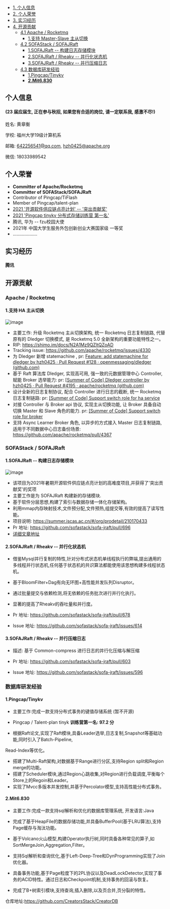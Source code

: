 

- [1. 个人信息](#个人信息)
- [2. 个人荣誉](#个人荣誉)
- [3. 实习经历](#实习经历)
- [4. 开源贡献](#开源贡献)
  - [4.1 Apache / Rocketmq](#apache--rocketmq)
    - [1.支持 Master-Slave 主从切换](#1支持-ha-主从切换)
  - [4.2 SOFAStack / SOFAJRaft](#sofastack--sofajraft)
    - [1.SOFAJRaft   -- 构建日志存储模块](#1sofajraft------构建日志存储模块)
    - [2.SOFAJRaft / Rheakv    -- 并行化状态机](#2sofajraft--rheakv-------并行化状态机)
    - [3.SOFAJRaft / Rheakv   -- 并行压缩日志](#3sofajraft--rheakv------并行压缩日志)
  - [4.3 数据库研发经验](#数据库研发经验)
    - [1.Pingcap/Tinykv](#1pingcaptinykv)
    - [**2.Mit6.830**](#2mit6830)

## 个人信息

#### (23 届应届生, 正在参与秋招, 如果您有合适的岗位, 请一定联系我, 感激不尽!)

姓名: 黄章衡

学校: 福州大学19级计算机系

邮箱: 642256541@qq.com, hzh0425@apache.org

微信: 18033989542 



## 个人荣誉

- **Committer of Apache/Rocketmq**
- **Committer of SOFAStack/SOFAJRaft**
- Contributor of Pingcap/TiFlash
- Member of Pingcap/talent-plan
- [2021 '开源软件供应链点亮计划' -- '突出贡献奖'](https://summer.iscas.ac.cn/#/fintermdata)
- [2021 'Pingcap tinykv 分布式存储训练营 第一名'](https://asktug.com/t/topic/393068)
- 腾讯, 华为 -- fzu校园大使
- 2021年 中国大学生服务外包创新创业大赛国家级 一等奖
- ...................

## 实习经历
#### 腾讯



## 开源贡献

### Apache / Rocketmq

#### 1.支持 HA 主从切换

![image](https://user-images.githubusercontent.com/58988019/167562365-a083f415-1701-425f-92cc-eb72eb2b3f0c.png)

- 主要工作: 升级 Rocketmq 主从切换架构, 统一 Rocketmq 日志复制链路, 代替原有的 Dledger 切换模式, 是 Rocketmq 5.0 全新架构的重要功能特性之一。
- RIP: https://shimo.im/docs/N2A1Mz9QZltQZoAD
- Tracking issue: https://github.com/apache/rocketmq/issues/4330
- 为 Dledger 新增 statemachine , pr: [Feature: add statemachine for dledger by hzh0425 · Pull Request #128 · openmessaging/dledger (github.com)](https://github.com/openmessaging/dledger/pull/128)
- 基于 Raft 算法库 Dledger, 实现高可用, 强一致的元数据管理中心 Controller, 赋能 Broker 选举能力: pr: [[Summer of Code\] Dledger controller by hzh0425 · Pull Request #4195 · apache/rocketmq (github.com)](https://github.com/apache/rocketmq/pull/4195)
- 设计全新的日志复制协议, 配合 Controller 进行日志的截断, 统一 Rocketmq 日志复制链路: pr: [[Summer of Code] Support switch role for ha service ](https://github.com/apache/rocketmq/pull/4236) 
- 对接 Controller 与 Broker api 协议, 实现主从切换功能, 让 Broker 具备自动切换 Master 和 Slave 角色的能力. pr: [[Summer of Code] Support switch role for broker](https://github.com/apache/rocketmq/pull/4272)
- 支持 Async Learner Broker 角色, 以异步的方式接入 Master 日志复制链路, 适用于不同数据中心日志备份场景: https://github.com/apache/rocketmq/pull/4367


### SOFAStack / SOFAJRaft 

#### 1.SOFAJRaft   -- 构建日志存储模块

![image](https://user-images.githubusercontent.com/58988019/167566312-ffff79b7-79f5-4d54-bc5e-ce59bea15da2.png)

- 该项目为2021年暑期开源软件供应链点亮计划的高难度项目,并获得了'突出贡献奖'的奖项
- 主要工作是为 SOFAJRaft 构建新的存储模块.
- 基于软件分层思想,构建了索引与数据存储一体化存储架构。
- 利用mmap内存映射技术,文件预分配,文件预热,组提交等,有效的提高了读写性能。
- 项目说明: https://summer.iscas.ac.cn/#/org/prodetail/210170433
- Pr 地址: https://github.com/sofastack/sofa-jraft/pull/696
- [详细文章地址](https://mp.weixin.qq.com/s?__biz=MzUzMzU5Mjc1Nw==&mid=2247497065&idx=1&sn=41cc54dbca1f9bb1d2e50dbd181f062d&chksm=faa31ab3cdd493a52bac26736b2d66c9fcda77c6591048ae758f9663ded0a1a068947a8488ab&mpshare=1&scene=23&srcid=1026H0gUsE1GGJq3hgzmKpGe&sharer_sharetime=1635251084804&sharer_shareid=4685e37971dd76c96606e8a800ad9755#rd)



#### 2.SOFAJRaft / Rheakv    -- 并行化状态机

- 借鉴Mysql并行复制的特性,针对分布式状态机单线程执行的弊端,提出通用的多线程并行状态机,任何基于状态机的共识算法都能使用该思想构建多线程状态机。

- 基于BloomFilter+Dag有向无环图+高性能并发队列Disruptor。

- 通过批量提交与依赖检测,将无依赖的任务批次进行并行化执行。

- 显著的提高了Rheakv的吞吐量和并行度。

- Pr 地址: https://github.com/sofastack/sofa-jraft/pull/678
- Issue 地址:  https://github.com/sofastack/sofa-jraft/issues/614



#### 3.SOFAJRaft / Rheakv   -- 并行压缩日志

- 描述: 基于 Common-compress 进行日志的并行化压缩与解压缩  

- Pr 地址: https://github.com/sofastack/sofa-jraft/pull/603
- Issue 地址: https://github.com/sofastack/sofa-jraft/issues/596





### 数据库研发经验

#### 1.Pingcap/Tinykv 

- 主要工作:完成一款支持分布式事务的键值存储系统  (暂不开源)

- Pingcap / Talent-plan tinyk **训练营第一名: 97.2 分**

- 根据Raft论文,实现了Raft模块,具备Leader选举,日志复制,Snapshot等基础功能,同时引入了Batch-Pipeline,

Read-Index等优化。

- 搭建了Multi-Raft架构,对数据基于Range进行分区,支持Region split和Region merge的功能。
- 搭建了Scheduler模块,通过Region心跳收集,对Region进行负载调度,平衡每个Store上的Regoin和Leader。
- 实现了Mvcc多版本并发控制,并基于Percolator模型,支持高性能分布式事务。



#### **2.Mit6.830** 

- 主要工作:完成一款支持sql解析和优化的数据库管理系统, 开发语言:Java

- 完成了基于HeapFile的数据存储功能,并具备BufferPool(基于LRU算法),支持Page缓存与淘汰功能。

- 基于Volcano火山模型,构建Operator执行树,同时具备各种常见的算子,如SortMergeJoin,Aggregation,Filter。

- 支持Sql解析和查询优化,基于Left-Deep-Tree和DynProgramming实现了Join优化器。

- 具备事务功能,基于Page粒度下的2PL协议以及DeadLockDetector,实现了事务的ACID特性。通过日志和Checkpoint机制,支持事务的回滚与恢复。

- 完成了B+树索引模块,支持查询,插入删除,以及页合并,页分裂的特性。

仓库地址:https://github.com/CreatorsStack/CreatorDB

















